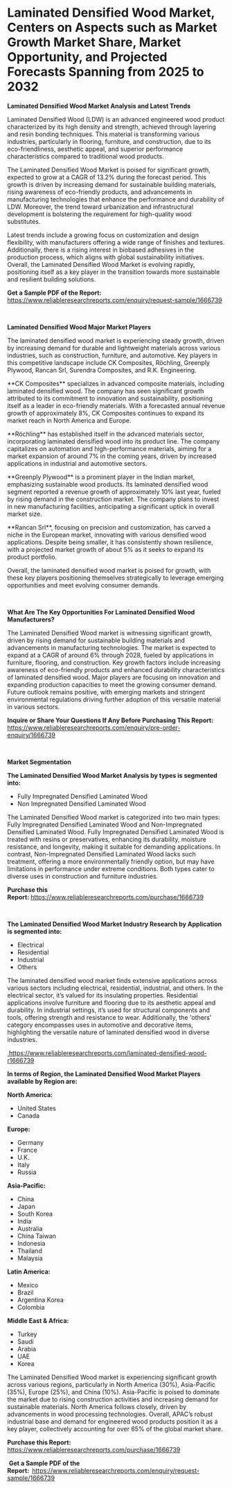 <p><h1>Laminated Densified Wood Market, Centers on Aspects such as Market Growth Market Share, Market Opportunity, and Projected Forecasts Spanning from 2025 to 2032</h1></p><p><strong>Laminated Densified Wood Market Analysis and Latest Trends</strong></p>
<p><p>Laminated Densified Wood (LDW) is an advanced engineered wood product characterized by its high density and strength, achieved through layering and resin bonding techniques. This material is transforming various industries, particularly in flooring, furniture, and construction, due to its eco-friendliness, aesthetic appeal, and superior performance characteristics compared to traditional wood products.</p><p>The Laminated Densified Wood Market is poised for significant growth, expected to grow at a CAGR of 13.2% during the forecast period. This growth is driven by increasing demand for sustainable building materials, rising awareness of eco-friendly products, and advancements in manufacturing technologies that enhance the performance and durability of LDW. Moreover, the trend toward urbanization and infrastructural development is bolstering the requirement for high-quality wood substitutes. </p><p>Latest trends include a growing focus on customization and design flexibility, with manufacturers offering a wide range of finishes and textures. Additionally, there is a rising interest in biobased adhesives in the production process, which aligns with global sustainability initiatives. Overall, the Laminated Densified Wood Market is evolving rapidly, positioning itself as a key player in the transition towards more sustainable and resilient building solutions.</p></p>
<p><strong>Get a Sample PDF of the Report:&nbsp;</strong> <a href="https://www.reliableresearchreports.com/enquiry/request-sample/1666739?utm_campaign=37&utm_medium=2&utm_source=Github&utm_content=ia&utm_term=16042025&utm_id=laminated-densified-wood">https://www.reliableresearchreports.com/enquiry/request-sample/1666739</a></p>
<p>&nbsp;</p>
<p><strong>Laminated Densified Wood Major Market Players</strong></p>
<p><p>The laminated densified wood market is experiencing steady growth, driven by increasing demand for durable and lightweight materials across various industries, such as construction, furniture, and automotive. Key players in this competitive landscape include CK Composites, Röchling, Greenply Plywood, Rancan Srl, Surendra Composites, and R.K. Engineering.</p><p>**CK Composites** specializes in advanced composite materials, including laminated densified wood. The company has seen significant growth attributed to its commitment to innovation and sustainability, positioning itself as a leader in eco-friendly materials. With a forecasted annual revenue growth of approximately 8%, CK Composites continues to expand its market reach in North America and Europe.</p><p>**Röchling** has established itself in the advanced materials sector, incorporating laminated densified wood into its product line. The company capitalizes on automation and high-performance materials, aiming for a market expansion of around 7% in the coming years, driven by increased applications in industrial and automotive sectors.</p><p>**Greenply Plywood** is a prominent player in the Indian market, emphasizing sustainable wood products. Its laminated densified wood segment reported a revenue growth of approximately 10% last year, fueled by rising demand in the construction market. The company plans to invest in new manufacturing facilities, anticipating a significant uptick in overall market size.</p><p>**Rancan Srl**, focusing on precision and customization, has carved a niche in the European market, innovating with various densified wood applications. Despite being smaller, it has consistently shown resilience, with a projected market growth of about 5% as it seeks to expand its product portfolio.</p><p>Overall, the laminated densified wood market is poised for growth, with these key players positioning themselves strategically to leverage emerging opportunities and meet evolving consumer demands.</p></p>
<p>&nbsp;</p>
<p><strong>What Are The Key Opportunities For Laminated Densified Wood Manufacturers?</strong></p>
<p><p>The Laminated Densified Wood market is witnessing significant growth, driven by rising demand for sustainable building materials and advancements in manufacturing technologies. The market is expected to expand at a CAGR of around 6% through 2028, fueled by applications in furniture, flooring, and construction. Key growth factors include increasing awareness of eco-friendly products and enhanced durability characteristics of laminated densified wood. Major players are focusing on innovation and expanding production capacities to meet the growing consumer demand. Future outlook remains positive, with emerging markets and stringent environmental regulations driving further adoption of this versatile material in various sectors.</p></p>
<p><strong>Inquire or Share Your Questions If Any Before Purchasing This Report:</strong> <a href="https://www.reliableresearchreports.com/enquiry/pre-order-enquiry/1666739?utm_campaign=37&utm_medium=2&utm_source=Github&utm_content=ia&utm_term=16042025&utm_id=laminated-densified-wood">https://www.reliableresearchreports.com/enquiry/pre-order-enquiry/1666739</a></p>
<p>&nbsp;</p>
<p><strong>Market Segmentation</strong></p>
<p><strong>The Laminated Densified Wood Market Analysis by types is segmented into:</strong></p>
<p><ul><li>Fully Impregnated Densified Laminated Wood</li><li>Non Impregnated Densified Laminated Wood</li></ul></p>
<p><p>The Laminated Densified Wood market is categorized into two main types: Fully Impregnated Densified Laminated Wood and Non-Impregnated Densified Laminated Wood. Fully Impregnated Densified Laminated Wood is treated with resins or preservatives, enhancing its durability, moisture resistance, and longevity, making it suitable for demanding applications. In contrast, Non-Impregnated Densified Laminated Wood lacks such treatment, offering a more environmentally friendly option, but may have limitations in performance under extreme conditions. Both types cater to diverse uses in construction and furniture industries.</p></p>
<p><strong>Purchase this Report:&nbsp;</strong><a href="https://www.reliableresearchreports.com/purchase/1666739?utm_campaign=37&utm_medium=2&utm_source=Github&utm_content=ia&utm_term=16042025&utm_id=laminated-densified-wood">https://www.reliableresearchreports.com/purchase/1666739</a></p>
<p>&nbsp;</p>
<p><strong>The Laminated Densified Wood Market Industry Research by Application is segmented into:</strong></p>
<p><ul><li>Electrical</li><li>Residential</li><li>Industrial</li><li>Others</li></ul></p>
<p><p>The laminated densified wood market finds extensive applications across various sectors including electrical, residential, industrial, and others. In the electrical sector, it’s valued for its insulating properties. Residential applications involve furniture and flooring due to its aesthetic appeal and durability. In industrial settings, it’s used for structural components and tools, offering strength and resistance to wear. Additionally, the 'others' category encompasses uses in automotive and decorative items, highlighting the versatile nature of laminated densified wood in diverse industries.</p></p>
<p><a href="https://www.reliableresearchreports.com/laminated-densified-wood-r1666739?utm_campaign=37&utm_medium=2&utm_source=Github&utm_content=ia&utm_term=16042025&utm_id=laminated-densified-wood">&nbsp;https://www.reliableresearchreports.com/laminated-densified-wood-r1666739</a></p>
<p><strong>In terms of Region, the Laminated Densified Wood Market Players available by Region are:</strong></p>
<p>
    <p> <strong> North America: </strong>
        <ul>
            <li>United States</li>
            <li>Canada</li>
        </ul>
        </p> 
    <p> <strong> Europe: </strong>
        <ul>
            <li>Germany</li>
            <li>France</li>
            <li>U.K.</li>
            <li>Italy</li>
            <li>Russia</li>
        </ul>
        </p> 
    <p> <strong> Asia-Pacific: </strong>
        <ul>
            <li>China</li>
            <li>Japan</li>
            <li>South Korea</li>
            <li>India</li>
            <li>Australia</li>
            <li>China Taiwan</li>
            <li>Indonesia</li>
            <li>Thailand</li>
            <li>Malaysia</li>
        </ul>
        </p> 
    <p> <strong> Latin America: </strong>
        <ul>
            <li>Mexico</li>
            <li>Brazil</li>
            <li>Argentina Korea</li>
            <li>Colombia</li>
        </ul>
        </p> 
    <p> <strong> Middle East & Africa: </strong>
        <ul>
            <li>Turkey</li>
            <li>Saudi</li>
            <li>Arabia</li>
            <li>UAE</li>
            <li>Korea</li>
        </ul>
    </p>
    </p>
<p><p>The Laminated Densified Wood market is experiencing significant growth across various regions, particularly in North America (30%), Asia-Pacific (35%), Europe (25%), and China (10%). Asia-Pacific is poised to dominate the market due to rising construction activities and increasing demand for sustainable materials. North America follows closely, driven by advancements in wood processing technologies. Overall, APAC’s robust industrial base and demand for engineered wood products position it as a key player, collectively accounting for over 65% of the global market share.</p></p>
<p><strong>Purchase this Report: </strong><a href="https://www.reliableresearchreports.com/purchase/1666739?utm_campaign=37&utm_medium=2&utm_source=Github&utm_content=ia&utm_term=16042025&utm_id=laminated-densified-wood">https://www.reliableresearchreports.com/purchase/1666739</a></p>
<p>&nbsp;<strong>Get a Sample PDF of the Report:&nbsp;&nbsp;</strong><a href="https://www.reliableresearchreports.com/enquiry/request-sample/1666739?utm_campaign=37&utm_medium=2&utm_source=Github&utm_content=ia&utm_term=16042025&utm_id=laminated-densified-wood">https://www.reliableresearchreports.com/enquiry/request-sample/1666739</a></p>
<p><strong></strong></p>
<p><p></p><p></p><p></p></p>